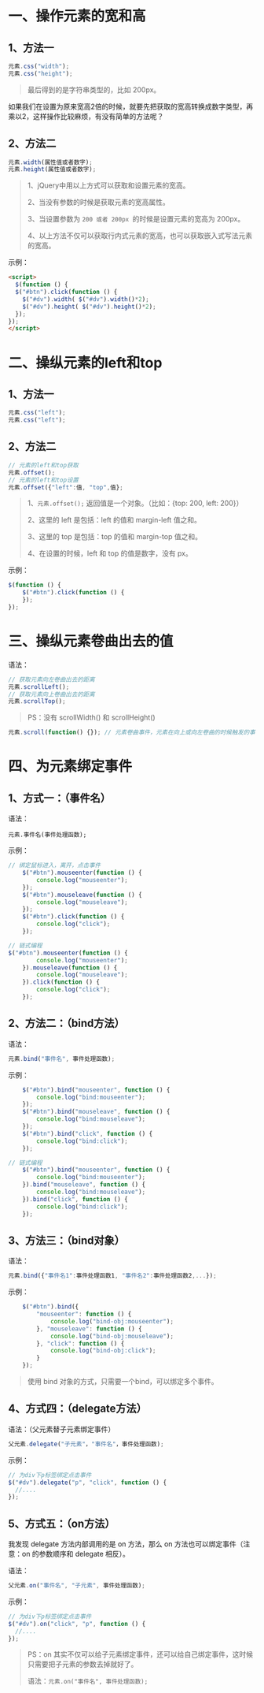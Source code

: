 # 一、操作元素的宽和高

## 1、方法一

```js
元素.css("width");
元素.css("height");
```

>   最后得到的是字符串类型的，比如 200px。

如果我们在设置为原来宽高2倍的时候，就要先把获取的宽高转换成数字类型，再乘以2，这样操作比较麻烦，有没有简单的方法呢？



## 2、方法二

```js
元素.width(属性值或者数字);
元素.height(属性值或者数字);
```

>   1、jQuery中用以上方式可以获取和设置元素的宽高。
>
>   2、当没有参数的时候是获取元素的宽高属性。
>
>   3、当设置参数为 `200 或者 200px `的时候是设置元素的宽高为 200px。
>
>   4、以上方法不仅可以获取行内式元素的宽高，也可以获取嵌入式写法元素的宽高。

示例：

```html
<script>
  $(function () {
  $("#btn").click(function () {
    $("#dv").width( $("#dv").width()*2);
    $("#dv").height( $("#dv").height()*2);
  });
});
</script>
```



# 二、操纵元素的left和top

## 1、方法一

```js
元素.css("left");
元素.css("left");
```



## 2、方法二

```js
// 元素的left和top获取
元素.offset();
// 元素的left和top设置
元素.offset({"left":值, "top",值};
```

>   1、`元素.offset();` 返回值是一个对象。（比如：{top: 200, left: 200}）
>
>   2、这里的 left 是包括：left 的值和 margin-left 值之和。
>
>   3、这里的 top 是包括：top 的值和 margin-top 值之和。
>
>   4、在设置的时候，left 和 top 的值是数字，没有 px。

示例：

```js
$(function () {
    $("#btn").click(function () {         		                        $("#dv").offset({"left":$("#dv").offset().left*2, "top":$("#dv").offset().top*2});
    });
});
```





# 三、操纵元素卷曲出去的值

语法：

```js
// 获取元素向左卷曲出去的距离
元素.scrollLeft();
// 获取元素向上卷曲出去的距离
元素.scrollTop();
```

>PS：没有  scrollWidth() 和 scrollHeight()

```js
元素.scroll(function() {}); // 元素卷曲事件，元素在向上或向左卷曲的时候触发的事件。
```



# 四、为元素绑定事件

## 1、方式一：（事件名）

语法：

```
元素.事件名(事件处理函数);
```

示例：

```js
// 绑定鼠标进入，离开，点击事件
    $("#btn").mouseenter(function () {
        console.log("mouseenter");
    });
    $("#btn").mouseleave(function () {
        console.log("mouseleave");
    });
    $("#btn").click(function () {
        console.log("click");
    });

// 链式编程
$("#btn").mouseenter(function () {
        console.log("mouseenter");
    }).mouseleave(function () {
        console.log("mouseleave");
    }).click(function () {
        console.log("click");
    });
```



## 2、方法二：（bind方法）

语法：

```js
元素.bind("事件名", 事件处理函数);
```



示例：

```js
    $("#btn").bind("mouseenter", function () {
        console.log("bind:mouseenter");
    });
    $("#btn").bind("mouseleave", function () {
        console.log("bind:mouseleave");
    });
    $("#btn").bind("click", function () {
        console.log("bind:click");
    });

// 链式编程
    $("#btn").bind("mouseenter", function () {
        console.log("bind:mouseenter");
    }).bind("mouseleave", function () {
        console.log("bind:mouseleave");
    }).bind("click", function () {
        console.log("bind:click");
    });
```



## 3、方法三：（bind对象）

语法：

```js
元素.bind({"事件名1":事件处理函数1, "事件名2":事件处理函数2,...});
```

示例：

```js
    $("#btn").bind({
        "mouseenter": function () {
            console.log("bind-obj:mouseenter");
        }, "mouseleave": function () {
            console.log("bind-obj:mouseleave");
        }, "click": function () {
            console.log("bind-obj:click");
        }
    });
```

>   使用 bind 对象的方式，只需要一个bind，可以绑定多个事件。





## 4、方式四：（delegate方法）

语法：（父元素替子元素绑定事件）

```js
父元素.delegate("子元素"，"事件名"，事件处理函数);
```

示例：

```js
// 为div下p标签绑定点击事件
$("#dv").delegate("p", "click", function () {
  //....
});
```



## 5、方式五：（on方法）

我发现 delegate 方法内部调用的是 on 方法，那么 on 方法也可以绑定事件（注意：on 的参数顺序和 delegate 相反）。

语法：

```js
父元素.on("事件名", "子元素", 事件处理函数);
```

示例：

```js
// 为div下p标签绑定点击事件
$("#dv").on("click", "p", function () {
  //....
});
```



>    PS：on 其实不仅可以给子元素绑定事件，还可以给自己绑定事件，这时候只需要把子元素的参数去掉就好了。
>
>    语法：`元素.on("事件名", 事件处理函数);`


